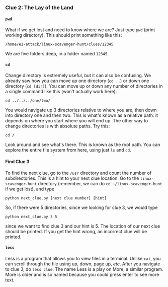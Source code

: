 ### Clue 2: The Lay of the Land ###

#### `pwd` ####

What if we get lost and need to know where we are? Just type `pwd` (print
working directory). This should print something like this:

    /home/e1-attack/linux-scavenger-hunt/clues/12345

We are five folders deep, in a folder named `12345`.

#### `cd` ####

Change directory is extremely useful, but it can also be confusing. We
already saw how you can move up one directory (`cd ..`) or down one directory
(`cd [dir]`). You can move up or down any number of directories in a single
command like this (won't actually work here):

    cd ../../../one/two/

You would navigate up 3 directories relative to where you are, then down
into directory one and then two. This is what's known as a relative path: it
depends on where you start where you will end up. The other way to change
directories is with absolute paths. Try this:

    cd /

Look around and see what's there. This is known as the root path. You can
explore the entire file system from here, using just `ls` and `cd`.

#### Find Clue 3 ####

To find the next clue, go to the `/usr` directory and count the number of
subdirectories. This is a hint to your next clue location. Go to the
`linux-scavenger-hunt` directory (remember, we can do
`cd ~/linux-scavenger-hunt` if we get lost), and type

    python next_clue.py [next clue number] [hint]

So, if there were 5 directories, since we looking for clue 3, we would type

    python next_clue.py 3 5

since we want to find clue 3 and our hint is 5.
The location of our next clue should be printed. If you get the hint wrong,
an incorrect clue will be printed.

#### `less` ####

Less is a program that allows you to view files in a terminal. Unlike `cat`,
you can scroll through the file using up, down, page up, *etc*. After you
navigate to clue 3, do `less clue`. The name Less is a play on More, a similar
program. More is older and is so named because you could press enter to
see more text.
